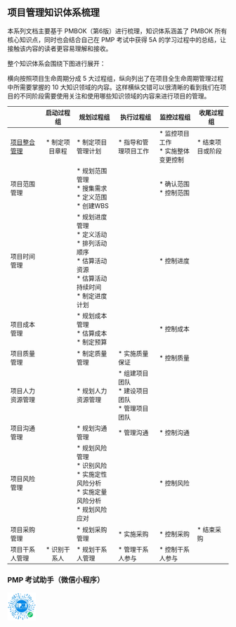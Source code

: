 ## 项目管理知识体系梳理

本系列文档主要基于 PMBOK（第6版）进行梳理，知识体系涵盖了 PMBOK 所有核心知识点，同时也会结合自己在 PMP 考试中获得 5A 的学习过程中的总结，让接触该内容的读者更容易理解和接收。

 整个知识体系会围绕下图进行展开：

横向按照项目生命周期分成 5 大过程组，纵向列出了在项目全生命周期管理过程中所需要掌握的 10 大知识领域的内容。这样横纵交错可以很清晰的看到我们在项目的不同阶段需要使用关注和使用哪些知识领域的内容来进行项目的管理。

|       | 启动过程组   | 规划过程组     |   执行过程组   |  监控过程组    |  收尾过程组    |
| ---------------- | :-------: | ---- | ---- | ---- | ---- |
| [项目整合管理](./项目整合管理/index.md) | * 制定项目章程 | * 制定项目管理计划 | * 指导和管理项目工作 | * 监控项目工作<br/> * 实施整体变更控制 |   * 结束项目或阶段   |
| 项目范围管理   |     |  * 规划范围管理<br/> * 搜集需求<br/> * 定义范围<br/> * 创建WBS    |      |  * 确认范围<br/> * 控制范围    |      |
| 项目时间管理   |           | * 规划进度管理<br/> * 定义活动<br> * 排列活动顺序<br> * 估算活动资源<br/> * 估算活动持续时间<br/> * 制定进度计划 |      | * 控制进度 |      |
| 项目成本管理     |           | * 规划成本管理<br/> * 估算成本<br/> * 制定预算 |      | * 控制成本 |      |
| 项目质量管理     |           | * 制定质量管理 | * 实施质量保证 | * 控制质量 |      |
| 项目人力资源管理 |           | * 规划人力资源管理 | * 组建项目团队<br/> * 建设项目团队<br/> * 管理项目团队 |      |      |
| 项目沟通管理     |           | * 规划沟通管理 | * 管理沟通 | * 控制沟通 |      |
| 项目风险管理     |           | * 规划风险管理<br/> * 识别风险<br/>* 实施定性风险分析<br/> * 实施定量风险分析<br/>* 规划风险应对 |      | * 控制风险 |      |
| 项目采购管理     |           | * 规划采购管理 | * 实施采购 | * 控制采购 | * 结束采购 |
| 项目干系人管理     | * 识别干系人 | * 规划干系人管理 | * 管理干系人参与 | * 控制干系人参与 |      |



###  PMP 考试助手（微信小程序）

<img src="./images/pmp_exam.jpg" alt="gh_0678578353dd_258" style="zoom:25%;" />